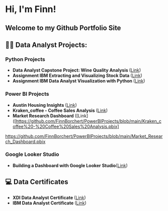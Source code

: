 <h1>Hi, I'm Finn!</h1>

<h2>Welcome to my Github Portfolio Site</h2>
  
<h2>👨‍💻 Data Analyst Projects:</h2>

<h3>Python Projects</h3>

- <b>Data Analyst Capstone Project: Wine Quality Analysis </b>([Link](https://github.com/FinnBorchert/Data_Projects/blob/main/Capstone%20Project%20Wine%20Quality%20Leon%20Finn%20Borchert.ipynb))
- <b>Assignment IBM Extracting and Visualizing Stock Data </b>([Link](https://github.com/FinnBorchert/Data_Projects/blob/main/Assignment%20IBM%20Extracting%20and%20Visualizing%20Stock%20Data.ipynb))
- <b>Assignment IBM Data Analyst Visualization with Python </b>([Link](https://github.com/FinnBorchert/Data_Projects/blob/main/Assignment%20IBM%20Data%20Analyst%20Visualization%20with%20Python.ipynb))

<h3>Power BI Projects</h3>

- <b>Austin Housing Insights </b>([Link](https://github.com/FinnBorchert/PowerBIProjects/blob/main/Austin_Hosing_Data_Insights.pbix))
- <b>Kraken_coffee - Coffee Sales Analysis </b>([Link](https://github.com/FinnBorchert/PowerBIProjects/blob/main/Kraken_coffee%20-%20Coffee%20Sales%20Analysis.pbix))
- <b>Market Research Dashboard </b>([Link]([https://github.com/FinnBorchert/PowerBIProjects/blob/main/Kraken_coffee%20-%20Coffee%20Sales%20Analysis.pbix]

https://github.com/FinnBorchert/PowerBIProjects/blob/main/Market_Research_Dashboard.pbix

<h3>Google Looker Studio</h3>

- <b>Building a Dashboard with Google Looker Studio</b>([Link](https://github.com/FinnBorchert/Data_Projects/blob/main/Building_A_Dashboard_With_Google_Looker_Studio_-_IBM_Assignment.pdf))

<h2> <p>&#128187; Data Certificates</p> </h2>

- <b>XDI Data Analyst Certificate </b>([Link](https://drive.google.com/file/d/1BWMW3tBa5S1sB-kl6ScnlzZQjklZh3-7/view?usp=sharing))
- <b>IBM Data Analyst Certificate </b>([Link](https://drive.google.com/file/d/1xQJtKDCPZkKPkSKetCsYo4_Vf21u7lTP/view?usp=sharing))
